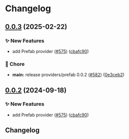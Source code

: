 # Changelog

## [0.0.3](https://github.com/cupofcat/go-sdk-contrib/compare/providers/prefab-v0.0.2...providers/prefab/v0.0.3) (2025-02-22)


### ✨ New Features

* add Prefab provider ([#575](https://github.com/cupofcat/go-sdk-contrib/issues/575)) ([cbafc90](https://github.com/cupofcat/go-sdk-contrib/commit/cbafc906ed2ed1ce8f93854100be6d29acf13509))


### 🧹 Chore

* **main:** release providers/prefab 0.0.2 ([#582](https://github.com/cupofcat/go-sdk-contrib/issues/582)) ([0e3ceb2](https://github.com/cupofcat/go-sdk-contrib/commit/0e3ceb22bdfffeff0fab1f61823e39d6013d2252))

## [0.0.2](https://github.com/open-feature/go-sdk-contrib/compare/providers/prefab-v0.0.1...providers/prefab/v0.0.2) (2024-09-18)


### ✨ New Features

* add Prefab provider ([#575](https://github.com/open-feature/go-sdk-contrib/issues/575)) ([cbafc90](https://github.com/open-feature/go-sdk-contrib/commit/cbafc906ed2ed1ce8f93854100be6d29acf13509))

## Changelog
